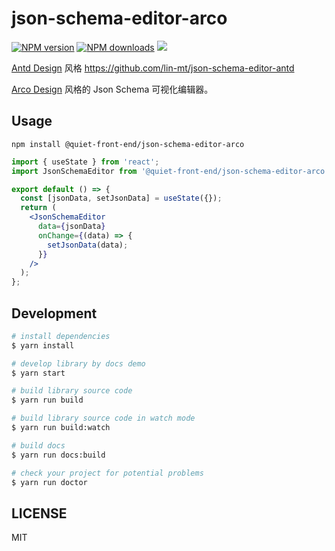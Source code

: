 # json-schema-editor-arco

[![NPM version](https://img.shields.io/npm/v/@quiet-front-end/json-schema-editor-arco.svg?style=flat)](https://npmjs.org/package/@quiet-front-end/json-schema-editor-arco)
[![NPM downloads](http://img.shields.io/npm/dm/@quiet-front-end/json-schema-editor-arco.svg?style=flat)](https://npmjs.org/package/@quiet-front-end/json-schema-editor-arco)
![](https://img.shields.io/badge/license-MIT-000000.svg)

[Antd Design](https://ant.design/) 风格 https://github.com/lin-mt/json-schema-editor-antd

[Arco Design](https://arco.design/) 风格的 Json Schema 可视化编辑器。

## Usage

```shell
npm install @quiet-front-end/json-schema-editor-arco
```

```jsx
import { useState } from 'react';
import JsonSchemaEditor from '@quiet-front-end/json-schema-editor-arco';

export default () => {
  const [jsonData, setJsonData] = useState({});
  return (
    <JsonSchemaEditor
      data={jsonData}
      onChange={(data) => {
        setJsonData(data);
      }}
    />
  );
};
```

## Development

```bash
# install dependencies
$ yarn install

# develop library by docs demo
$ yarn start

# build library source code
$ yarn run build

# build library source code in watch mode
$ yarn run build:watch

# build docs
$ yarn run docs:build

# check your project for potential problems
$ yarn run doctor
```

## LICENSE

MIT
